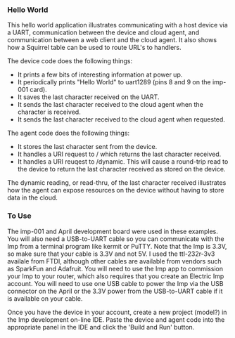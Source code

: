 ### Hello World

This hello world application illustrates communicating with a host device via 
a UART, communication between the device and cloud agent, and communication
between a web client and the cloud agent.  It also shows how a Squirrel table
can be used to route URL's to handlers.

The device code does the following things:
- It prints a few bits of interesting information at power up.
- It periodically prints "Hello World" to uart1289 (pins 8 and 9 on the imp-001 card).
- It saves the last character received on the UART.
- It sends the last character received to the cloud agent when the character is received.
- It sends the last character received to the cloud agent when requested.

The agent code does the following things:
- It stores the last character sent from the device.
- It handles a URI request to / which returns the last character received.
- It handles a URI reuqest to /dynamic.  This will cause a round-trip read to the 
device to return the last character received as stored on the device.

The dynamic reading, or read-thru, of the last character received illustrates
how the agent can expose resources on the device without having to store data in
the cloud.

### To Use
The imp-001 and April development board were used in these examples.  You will also
need a USB-to-UART cable so you can communicate with the Imp from a terminal program
like kermit or PuTTY.  Note that the Imp is 3.3V, so make sure that your cable is 3.3V
and not 5V.  I used the ttl-232r-3v3 availale from FTDI, although other cables are
available from vendors such as SparkFun and Adafruit.  You will need to use the 
Imp app to commission your Imp to your router, which also requires that you create an
Electric Imp account.  You will need to use one USB cable to power the Imp via the 
USB connector on the April or the 3.3V power from the USB-to-UART cable if it is
available on your cable.

Once you have the device in your account, create a new project (model?) in the Imp
development on-line IDE.  Paste the device and agent code into the appropriate panel
in the IDE and click the 'Build and Run' button.
